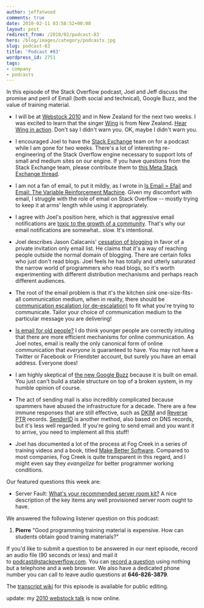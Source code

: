 ```yaml
---
author: jeffatwood
comments: true
date: 2010-02-11 03:58:52+00:00
layout: post
redirect_from: /2010/02/podcast-83
hero: /blog/images/category/podcasts.jpg
slug: podcast-83
title: 'Podcast #83'
wordpress_id: 2751
tags:
- company
- podcasts
---
```


In this episode of the Stack Overflow podcast, Joel and Jeff discuss the promise and peril of Email (both social and technical), Google Buzz, and the value of training material.



	
  * I will be at [Webstock 2010](http://www.webstock.org.nz/10/speakers/) and in New Zealand for the next two weeks. I was excited to learn that the singer [Wing](http://en.wikipedia.org/wiki/Wing_(singer)) is from New Zealand. [Hear Wing in action](http://www.youtube.com/watch?v=IoYrBdw-aDg). Don't say I didn't warn you. OK, maybe I didn't warn you.

	
  * I encouraged Joel to have the [Stack Exchange](http://stackexchange.com) team on for a podcast while I am gone for two weeks. There's a lot of interesting re-engineering of the Stack Overflow engine necessary to support lots of small and medium sites on our engine. If you have questions from the Stack Exchange team, please contribute them to [this Meta Stack Exchange thread](http://meta.stackexchange.com/questions/4264/stack-exchange-team-questions-for-podcast-84).

	
  * I am not a fan of email, to put it mildly, as I wrote in [Is Email = Efail](http://www.codinghorror.com/blog/archives/001191.html) and [Email: The Variable Reinforcement Machine](http://www.codinghorror.com/blog/archives/001302.html). Given my discomfort with email, I struggle with the role of email on Stack Overflow -- mostly trying to keep it at arms' length while using it appropriately.

	
  * I agree with Joel's position here, which is that aggressive email notifications are [toxic to the growth of a community](http://discuss.joelonsoftware.com/default.asp?joel.3.4511.8). That's why our email notifications are somewhat.. slow. It's intentional.

	
  * Joel describes Jason Calacanis' [cessation of blogging](http://calacanis.com/2008/07/11/official-announcement-regarding-my-retirement-from-blogging/) in favor of a private invitation only email list. He claims that it's a way of reaching people outside the normal domain of blogging. There are certain folks who just don't read blogs. Joel feels he has totally and utterly saturated the narrow world of programmers who read blogs, so it's worth experimenting with different distribution mechanisms and perhaps reach different audiences.

	
  * The root of the email problem is that it's the kitchen sink one-size-fits-all communication medium, when in reality, there should be [communication escalation (or de-escalation)](http://www.codinghorror.com/blog/archives/001064.html) to fit what you're trying to communicate. Tailor your choice of communication medium to the particular message you are delivering!

	
  * [Is email for old people?](http://www.techdirt.com/articles/20071114/144228.shtml) I do think younger people are correctly intuiting that there are more efficient mechanisms for online communication. As Joel notes, email is really the only canonical form of online communication that _everyone_ is guaranteed to have. You may not have a Twitter or Facebook or Friendster account, but surely you have an email address. Everyone does!

	
  * I am highly skeptical of [the new Google Buzz](http://radar.oreilly.com/2010/02/google-buzz-re-invents-gmail.html) because it is built on email. You just can't build a stable structure on top of a broken system, in my humble opinion of course.

	
  * The act of sending mail is also incredibly complicated because spammers have abused the infrastructure for a decade. There are a few immune responses that are still effective, such as [DKIM](http://en.wikipedia.org/wiki/DomainKeys_Identified_Mail) and [Reverse PTR](http://www.menandmice.com/knowledgehub/dnsqa/56/) records. [SenderID](http://en.wikipedia.org/wiki/Sender_ID) is another method, also based on DNS records, but it's less well regarded. If you're going to send email and you want it to arrive, you need to implement all this stuff!

	
  * Joel has documented a lot of the process at Fog Creek in a series of training videos and a book, titled [Make Better Software](http://training.fogcreek.com/). Compared to most companies, Fog Creek is quite transparent in this regard, and I might even say they _evangelize_ for better programmer working conditions.


Our featured questions this week are:

	
  * Server Fault: [What's your recommended server room kit?](http://serverfault.com/questions/102038/server-room-kit) A nice description of the key items any well provisioned server room ought to have.


We answered the following listener question on this podcast:

	
  1. **Pierre** "Good programming training material is expensive. How can students obtain good training materials?"


If you'd like to submit a question to be answered in our next episode, record an audio file (90 seconds or less) and mail it to [podcast@stackoverflow.com](mailto:podcast@stackoverflow.com). You can [record a question](http://blog.stackoverflow.com/index.php/2008/05/recording-podcast-questions-using-your-telephone/) using nothing but a telephone and a web browser. We also have a dedicated phone number you can call to leave audio questions at **646-826-3879**.

The [transcript wiki](https://stackoverflow.fogbugz.com/default.asp?W29133) for this episode is available for public editing.

update: my [2010 webstock talk](http://www.webstock.org.nz/talks/speakers/jeff-atwood/stack-overflow-building-social-software-anti-socia/) is now online.


